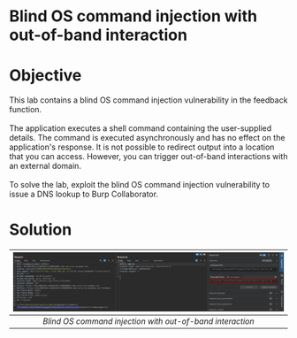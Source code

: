 # Blind OS command injection with out-of-band interaction
# Objective
This lab contains a blind OS command injection vulnerability in the feedback function. \
\
The application executes a shell command containing the user-supplied details. The command is executed asynchronously and has no effect on the application's response. It is not possible to redirect output into a location that you can access. However, you can trigger out-of-band interactions with an external domain. \
\
To solve the lab, exploit the blind OS command injection vulnerability to issue a DNS lookup to Burp Collaborator. 

# Solution

|![](Images/image-9.png)|
|:--:| 
| *Blind OS command injection with out-of-band interaction* |
